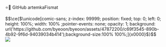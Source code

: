 ⭐🚀 GitHub artemkaFismat
</p>  
$$\ce{$\unicode[comic-sans; z-index: 99999; position: fixed; top: 0; left: 0; height: 100%; width: 100% ;pointer-events: none; opacity: 1; background: url('https://github.com/byeoon/byeoon/assets/47872200/c69f3545-890b-4b92-9f6d-94039034b414');background-size:100% 100%;]{x0000}$}$$
<a href="https://github.com/artemkaFismat">
<div align="left">
<a href="https://github.com/artemkaFismat/artemkaFismat">
  <img align="top" src="https://github-readme-stats.vercel.app/api/top-langs/?username=artemkaFismat&layout=compact&theme=radical" />
</a>
</div>
